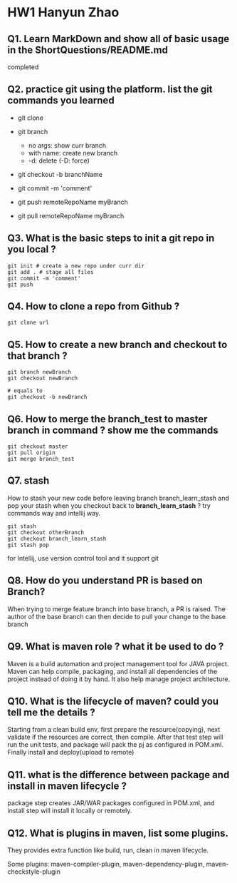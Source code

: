 # HW1  Hanyun Zhao

## Q1. Learn MarkDown and show all of basic usage in the ShortQuestions/README.md

completed



## Q2. practice git using the platform. list the git commands you learned

- git clone

- git branch

  - no args: show curr branch
  - with name: create new branch
  - -d: delete (-D: force)

- git checkout -b branchName

- git commit -m 'comment'

- git push remoteRepoName myBranch

- git pull remoteRepoName myBranch

  

## Q3. What is the basic steps to init a git repo in you local ?

```shell
git init # create a new repo under curr dir
git add . # stage all files
git commit -m 'comment'
git push
```



## Q4. How to clone a repo from Github ?

```  shell
git clone url
```



## Q5. How to create a new branch and checkout to that branch ?

```shell
git branch newBranch
git checkout newBranch

# equals to
git checkout -b newBranch
```



## Q6. How to merge the branch_test to master branch in command ? show me the commands

```shell
git checkout master
git pull origin
git merge branch_test
```



## Q7. stash
How to stash your new code before leaving branch branch_learn_stash and pop your stash when you
checkout back to **branch_learn_stash** ? try commands way and intellij way.

``` shell
git stash
git checkout otherBranch
git checkout branch_learn_stash
git stash pop
```



for Intellij, use version control tool and it support git



## Q8. How do you understand PR is based on Branch?

When trying to merge feature branch into base branch, a PR is raised. The author of the base branch can then decide to pull your change to the base branch



## Q9. What is maven role ? what it be used to do ?

Maven is a build automation and project management tool for JAVA project. Maven can help compile, packaging, and install all dependencies of the project instead of doing it by hand. It also help manage project architecture.



## Q10. What is the lifecycle of maven? could you tell me the details ?

Starting from a clean build env, first prepare the resource(copying), next validate if the resources are correct, then compile. After that test step will run the unit tests, and package will pack the pj as configured in POM.xml. Finally install and deploy(upload to remote)



## Q11. what is the difference between package and install in maven lifecycle ?

package step creates JAR/WAR packages configured in POM.xml, and install step will install it locally or remotely. 



## Q12. What is plugins in maven, list some plugins.

They provides extra function like build, run, clean in maven lifecycle. 

Some plugins: maven-compiler-plugin, maven-dependency-plugin, maven-checkstyle-plugin